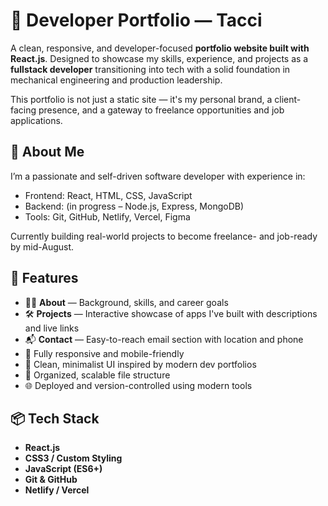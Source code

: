 # 💼 Developer Portfolio — Tacci

A clean, responsive, and developer-focused **portfolio website built with React.js**. Designed to showcase my skills, experience, and projects as a **fullstack developer** transitioning into tech with a solid foundation in mechanical engineering and production leadership.

This portfolio is not just a static site — it's my personal brand, a client-facing presence, and a gateway to freelance opportunities and job applications.


## 🧠 About Me

I’m a passionate and self-driven software developer with experience in:

- Frontend: React, HTML, CSS, JavaScript
- Backend: (in progress – Node.js, Express, MongoDB)
- Tools: Git, GitHub, Netlify, Vercel, Figma

Currently building real-world projects to become freelance- and job-ready by mid-August.

## 🎯 Features

- 🧑‍💻 **About** — Background, skills, and career goals
- 🛠️ **Projects** — Interactive showcase of apps I've built with descriptions and live links
- 📬 **Contact** — Easy-to-reach email section with location and phone
- 🌙 Fully responsive and mobile-friendly
- 🎨 Clean, minimalist UI inspired by modern dev portfolios
- 📁 Organized, scalable file structure
- 🌐 Deployed and version-controlled using modern tools

## 📦 Tech Stack

- **React.js**
- **CSS3 / Custom Styling**
- **JavaScript (ES6+)**
- **Git & GitHub**
- **Netlify / Vercel**

